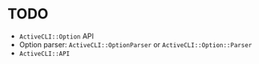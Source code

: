 # TODO

- `ActiveCLI::Option` API
- Option parser: `ActiveCLI::OptionParser` or `ActiveCLI::Option::Parser`
- `ActiveCLI::API`